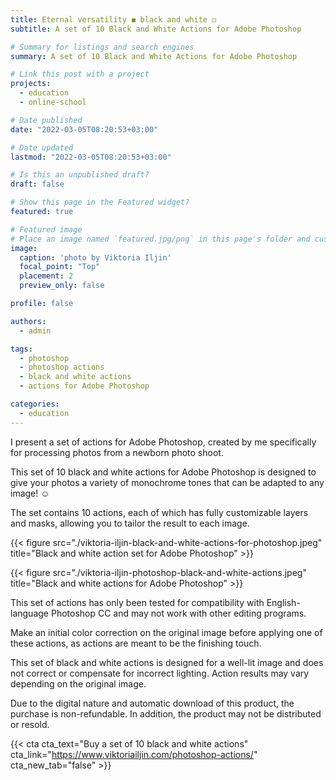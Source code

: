 ```yaml
---
title: Eternal versatility ◼️ black and white ◻️
subtitle: A set of 10 Black and White Actions for Adobe Photoshop

# Summary for listings and search engines
summary: A set of 10 Black and White Actions for Adobe Photoshop

# Link this post with a project
projects:
  - education
  - online-school

# Date published
date: "2022-03-05T08:20:53+03:00"

# Date updated
lastmod: "2022-03-05T08:20:53+03:00"

# Is this an unpublished draft?
draft: false

# Show this page in the Featured widget?
featured: true

# Featured image
# Place an image named `featured.jpg/png` in this page's folder and customize its options here.
image:
  caption: 'photo by Viktoria Iljin'
  focal_point: "Top"
  placement: 2
  preview_only: false

profile: false

authors:
  - admin

tags:
  - photoshop
  - photoshop actions
  - black and white actions
  - actions for Adobe Photoshop

categories:
  - education
---
```

I present a set of actions for Adobe Photoshop, created by me specifically for processing photos from a newborn photo shoot.

This set of 10 black and white actions for Adobe Photoshop is designed to give your photos a variety of monochrome tones that can be adapted to any image! ☺️

The set contains 10 actions, each of which has fully customizable layers and masks, allowing you to tailor the result to each image.

{{< figure src="./viktoria-iljin-black-and-white-actions-for-photoshop.jpeg" title="Black and white action set for Adobe Photoshop" >}}

{{< figure src="./viktoria-iljin-photoshop-black-and-white-actions.jpeg" title="Black and white actions for Adobe Photoshop" >}}

This set of actions has only been tested for compatibility with English-language Photoshop CC and may not work with other editing programs.

Make an initial color correction on the original image before applying one of these actions, as actions are meant to be the finishing touch.

This set of black and white actions is designed for a well-lit image and does not correct or compensate for incorrect lighting. Action results may vary depending on the original image.

Due to the digital nature and automatic download of this product, the purchase is non-refundable. In addition, the product may not be distributed or resold.

{{< cta cta_text="Buy a set of 10 black and white actions" cta_link="https://www.viktoriailjin.com/photoshop-actions/" cta_new_tab="false" >}}